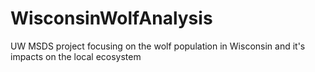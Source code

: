 # WisconsinWolfAnalysis
UW MSDS project focusing on the wolf population in Wisconsin and it's impacts on the local ecosystem 
